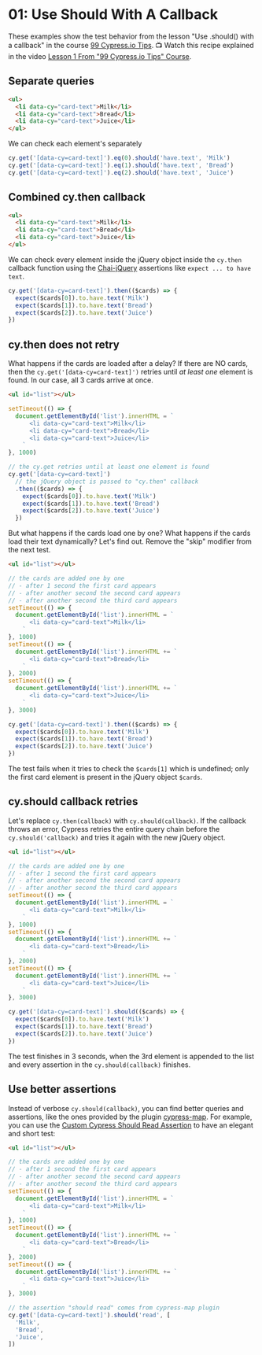 # 01: Use Should With A Callback

These examples show the test behavior from the lesson "Use .should() with a callback" in the course [99 Cypress.io Tips](https://filiphric.com/course/99-cypress-tips). 📺 Watch this recipe explained in the video [Lesson 1 From "99 Cypress.io Tips" Course](https://youtu.be/BdTbpmyNKW4).

## Separate queries

<!-- fiddle Separate queries -->

```html
<ul>
  <li data-cy="card-text">Milk</li>
  <li data-cy="card-text">Bread</li>
  <li data-cy="card-text">Juice</li>
</ul>
```

We can check each element's separately

```js
cy.get('[data-cy=card-text]').eq(0).should('have.text', 'Milk')
cy.get('[data-cy=card-text]').eq(1).should('have.text', 'Bread')
cy.get('[data-cy=card-text]').eq(2).should('have.text', 'Juice')
```

<!-- fiddle-end -->

## Combined cy.then callback

<!-- fiddle Combined cy.then callback -->

```html
<ul>
  <li data-cy="card-text">Milk</li>
  <li data-cy="card-text">Bread</li>
  <li data-cy="card-text">Juice</li>
</ul>
```

We can check every element inside the jQuery object inside the `cy.then` callback function using the [Chai-jQuery](https://www.chaijs.com/plugins/chai-jquery/) assertions like `expect ... to have text`.

```js
cy.get('[data-cy=card-text]').then(($cards) => {
  expect($cards[0]).to.have.text('Milk')
  expect($cards[1]).to.have.text('Bread')
  expect($cards[2]).to.have.text('Juice')
})
```

<!-- fiddle-end -->

## cy.then does not retry

What happens if the cards are loaded after a delay? If there are NO cards, then the `cy.get('[data-cy=card-text]')` retries until _at least one_ element is found. In our case, all 3 cards arrive at once.

<!-- fiddle 3 cards appear at once and cy.then works -->

```html
<ul id="list"></ul>
```

```js app
setTimeout(() => {
  document.getElementById('list').innerHTML = `
      <li data-cy="card-text">Milk</li>
      <li data-cy="card-text">Bread</li>
      <li data-cy="card-text">Juice</li>
    `
}, 1000)
```

```js
// the cy.get retries until at least one element is found
cy.get('[data-cy=card-text]')
  // the jQuery object is passed to "cy.then" callback
  .then(($cards) => {
    expect($cards[0]).to.have.text('Milk')
    expect($cards[1]).to.have.text('Bread')
    expect($cards[2]).to.have.text('Juice')
  })
```

<!-- fiddle-end -->

But what happens if the cards load one by one? What happens if the cards load their text dynamically? Let's find out. Remove the "skip" modifier from the next test.

<!-- fiddle.skip 3 cards appear one by one and cy.then fails -->

```html
<ul id="list"></ul>
```

```js app
// the cards are added one by one
// - after 1 second the first card appears
// - after another second the second card appears
// - after another second the third card appears
setTimeout(() => {
  document.getElementById('list').innerHTML = `
      <li data-cy="card-text">Milk</li>
    `
}, 1000)
setTimeout(() => {
  document.getElementById('list').innerHTML += `
      <li data-cy="card-text">Bread</li>
    `
}, 2000)
setTimeout(() => {
  document.getElementById('list').innerHTML += `
      <li data-cy="card-text">Juice</li>
    `
}, 3000)
```

```js
cy.get('[data-cy=card-text]').then(($cards) => {
  expect($cards[0]).to.have.text('Milk')
  expect($cards[1]).to.have.text('Bread')
  expect($cards[2]).to.have.text('Juice')
})
```

The test fails when it tries to check the `$cards[1]` which is undefined; only the first card element is present in the jQuery object `$cards`.

<!-- fiddle-end -->

## cy.should callback retries

Let's replace `cy.then(callback)` with `cy.should(callback)`. If the callback throws an error, Cypress retries the entire query chain before the `cy.should('callback)` and tries it again with the new jQuery object.

<!-- fiddle 3 cards appear one by one plus cy.should callback -->

```html
<ul id="list"></ul>
```

```js app
// the cards are added one by one
// - after 1 second the first card appears
// - after another second the second card appears
// - after another second the third card appears
setTimeout(() => {
  document.getElementById('list').innerHTML = `
      <li data-cy="card-text">Milk</li>
    `
}, 1000)
setTimeout(() => {
  document.getElementById('list').innerHTML += `
      <li data-cy="card-text">Bread</li>
    `
}, 2000)
setTimeout(() => {
  document.getElementById('list').innerHTML += `
      <li data-cy="card-text">Juice</li>
    `
}, 3000)
```

```js
cy.get('[data-cy=card-text]').should(($cards) => {
  expect($cards[0]).to.have.text('Milk')
  expect($cards[1]).to.have.text('Bread')
  expect($cards[2]).to.have.text('Juice')
})
```

The test finishes in 3 seconds, when the 3rd element is appended to the list and every assertion in the `cy.should(callback)` finishes.

<!-- fiddle-end -->

## Use better assertions

Instead of verbose `cy.should(callback)`, you can find better queries and assertions, like the ones provided by the plugin [cypress-map](https://github.com/bahmutov/cypress-map). For example, you can use the [Custom Cypress Should Read Assertion](https://glebbahmutov.com/blog/cypress-map-should-read-assertion/) to have an elegant and short test:

<!-- fiddle 3 cards appear one by one checked by "should read" assertion -->

```html
<ul id="list"></ul>
```

```js app
// the cards are added one by one
// - after 1 second the first card appears
// - after another second the second card appears
// - after another second the third card appears
setTimeout(() => {
  document.getElementById('list').innerHTML = `
      <li data-cy="card-text">Milk</li>
    `
}, 1000)
setTimeout(() => {
  document.getElementById('list').innerHTML += `
      <li data-cy="card-text">Bread</li>
    `
}, 2000)
setTimeout(() => {
  document.getElementById('list').innerHTML += `
      <li data-cy="card-text">Juice</li>
    `
}, 3000)
```

```js
// the assertion "should read" comes from cypress-map plugin
cy.get('[data-cy=card-text]').should('read', [
  'Milk',
  'Bread',
  'Juice',
])
```

<!-- fiddle-end -->
